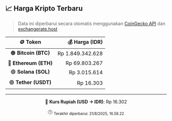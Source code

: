 

<!-- HARGA_KRIPTO -->
## 📈 Harga Kripto Terbaru

> Data ini diperbarui secara otomatis menggunakan [CoinGecko API](https://www.coingecko.com/) dan [exchangerate.host](https://exchangerate.host/)

<div align="center">

| 🪙 Token | 💰 Harga (IDR) |
|:------:|---------------:|
| 🟠 **Bitcoin (BTC)**   | Rp 1.849.342.628 |
| 🔵 **Ethereum (ETH)**  | Rp 69.803.267 |
| 🟣 **Solana (SOL)**    | Rp 3.015.614 |
| 🟢 **Tether (USDT)**   | Rp 16.303 |

---

💱 **Kurs Rupiah (USD → IDR)**: Rp 16.302

🕒 <sub>Terakhir diperbarui: 21/8/2025, 16.58.22</sub>

</div>
<!-- /HARGA_KRIPTO -->